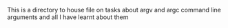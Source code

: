 This is a directory to house file on tasks about argv and argc command line arguments and all I have learnt about them
